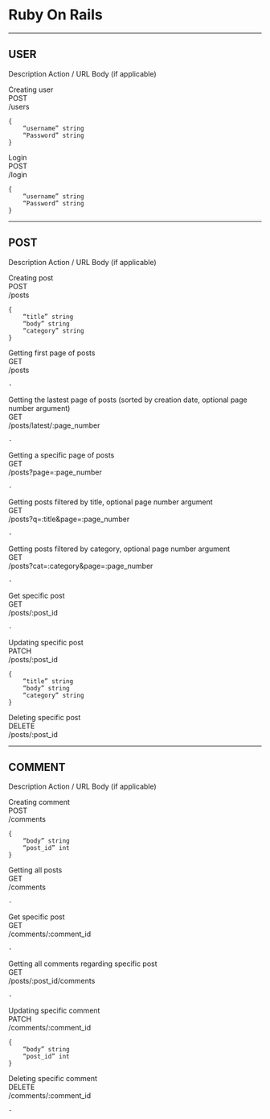 # Ruby On Rails

---

## USER

Description
Action / URL
Body (if applicable)

Creating user  
POST  
/users

```
{
    “username” string
    “Password” string
}
```

Login  
POST  
/login

```
{
    “username” string
    “Password” string
}
```

---

## POST

Description
Action / URL
Body (if applicable)

Creating post  
POST  
/posts

```
{
	“title” string
	“body” string
	“category” string
}
```

Getting first page of posts  
GET  
/posts

`-`

Getting the lastest page of posts (sorted by creation date, optional page number argument)  
GET  
/posts/latest/:page_number

`-`

Getting a specific page of posts  
GET  
/posts?page=:page_number

`-`

Getting posts filtered by title, optional page number argument  
GET  
/posts?q=:title&page=:page_number

`-`

Getting posts filtered by category, optional page number argument  
GET  
/posts?cat=:category&page=:page_number

`-`

Get specific post  
GET  
/posts/:post_id

`-`

Updating specific post  
PATCH  
/posts/:post_id

```
{
	“title” string
	“body” string
	“category” string
}
```

Deleting specific post  
DELETE  
/posts/:post_id

---

## COMMENT

Description
Action / URL
Body (if applicable)

Creating comment  
POST  
/comments

```
{
	“body” string
	“post_id” int
}
```

Getting all posts  
GET  
/comments

`-`

Get specific post  
GET  
/comments/:comment_id

`-`

Getting all comments regarding specific post  
GET  
/posts/:post_id/comments

`-`

Updating specific comment  
PATCH  
/comments/:comment_id

```
{
	“body” string
	“post_id” int
}
```

Deleting specific comment  
DELETE  
/comments/:comment_id

`-`
